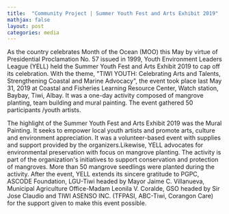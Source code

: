 ```yaml
---
title:  "Community Project | Summer Youth Fest and Arts Exhibit 2019"
mathjax: false
layout: post
categories: media
---
```

As the country celebrates Month of the Ocean (MOO) this May by virtue of Presidential Proclamation No. 57 issued in 1999, Youth Environment Leaders League (YELL) held 
the Summer Youth Fest and Arts Exhibit 2019 to cap off its celebration. With the theme, "TIWI YOUTH: Celebrating Arts and Talents, Strengthening Coastal and Marine 
Advocacy", the event took place last May 31, 2019 at Coastal and Fisheries Learning Resource Center, Watch station, Baybay, Tiwi, Albay. It was a one-day activity 
composed of mangrove planting, team building and mural painting. The event gathered 50 participants /youth artists.

The highlight of the Summer Youth Fest and Arts Exhibit 2019 was the Mural Painting. It seeks to empower local youth artists and promote arts, culture and environment appreciation.
It was a volunteer-based event with supplies and support provided by the organizers.Likewise, YELL advocates for environmental preservation with focus on mangrove planting. 
The activity is part of the organization's initiatives to support conservation and protection of mangroves. More than 50 mangrove seedlings were planted during the activity.
After the event, YELL extends its sincere gratitude to PGPC, ASCODE Foundation, LGU-Tiwi headed by Mayor Jaime C. Villanueva, Municipal Agriculture Office-Madam Leonila V. Coralde,
GSO headed by Sir Jose Claudio and TIWI ASENSO INC. (TFPASI, ABC-Tiwi, Corangon Care) for the support given to make this event possible.
